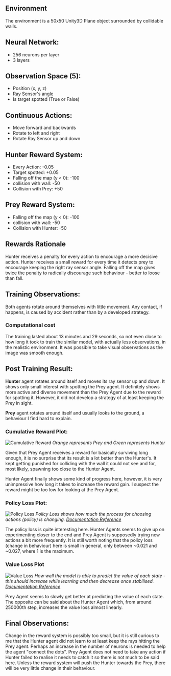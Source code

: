 ## Environment
The environment is a 50x50 Unity3D Plane object surrounded by collidable walls.
## Neural Network:
- 256 neurons per layer
- 3 layers
## Observation Space (5):
- Position (x, y, z)
- Ray Sensor's angle
- Is target spotted (True or False)
## Continuous Actions:
- Move forward and backwards
- Rotate to left and right
- Rotate Ray Sensor up and down
## Hunter Reward System:
- Every Action: -0.05
- Target spotted: +0.05
- Falling off the map (y < 0): -100
- collision with wall: -50
- Collision with Prey: +50
## Prey Reward System:
- Falling off the map (y < 0): -100
- collision with wall: -50
- Collision with Hunter: -50
## Rewards Rationale
Hunter receives a penalty for every action to encourage a more decisive action.
Hunter receives a small reward for every time it detects prey to encourage keeping the right ray sensor angle.
Falling off the map gives twice the penalty to radically discourage such behaviour - better to loose than fall.

## Training Observations:
Both agents rotate around themselves with little movement. Any contact, if happens, is caused by accident rather than by a developed strategy.

### Computational cost
The training lasted about 13 minutes and 29 seconds, so not even close to how long it took to train the similar model, with actually less observations, in the realistic environment. 
It was possible to take visual observations as the image was smooth enough.

## Post Training Result:
**Hunter** agent rotates around itself and moves its ray sensor up and down. It shows only small interest with spotting the Prey agent. It definitely shows more active and diverse movement than the Prey Agent due to the reward for spotting it. However, it did not develop a strategy of at least keeping the Prey in sight.

**Prey** agent rotates around itself and usually looks to the ground, a behaviour I find hard to explain.
### Cumulative Reward Plot:
![Cumulative Reward](CumulativeReward.png)
*Orange represents Prey and Green represents Hunter*

Given that Prey Agent receives a reward for basically surviving long enough, it is no surprise that its result is a lot better than the Hunter's. It kept getting punished for colliding with the wall it could not see and for, most likely, spawning too close to the Hunter Agent.

Hunter Agent finally shows some kind of progress here, however, it is very unimpressive how long it takes to increase the reward gain. I suspect the reward might be too low for looking at the Prey Agent.
### Policy Loss Plot:
![Policy Loss](PolicyLoss.png)
*Policy Loss shows how much the process for choosing actions (policy) is changing. [Documentation Reference](<https://unity-technologies.github.io/ml-agents/Using-Tensorboard/#:~:text=Losses%2FPolicy%20Loss%20(PPO%3B,of%20the%20value%20function%20update.>)*

The policy loss is quite interesting here. Hunter Agents seems to give up on experimenting closer to the end and Prey Agent is supposedly trying new actions a bit more frequently. It is still worth noting that the policy loss (change in behaviour) here is small in general, only between ~0.021 and ~0.027, where 1 is the maximum.
### Value Loss Plot
![Value Loss](ValueLoss.png)
*How well the model is able to predict the value of each state - this should increase while learning and then decrease once stabilised. [Documentation Reference](<https://unity-technologies.github.io/ml-agents/Using-Tensorboard/#:~:text=Losses/Value%20Loss%20(PPO%3B,decrease%20once%20the%20reward%20stabilizes.>)* 

Prey Agent seems to slowly get better at predicting the value of each state. The opposite can be said about the Hunter Agent which, from around 250000th step, increases the value loss almost linearly.

## Final Observations:
Change in the reward system is possibly too small, but it is still curious to me that the Hunter agent did not learn to at least keep the rays hitting the Prey agent.
Perhaps an increase in the number of neurons is needed to help the agent "connect the dots".
Prey Agent does not need to take any action if Hunter failed to realise it needs to catch it so there is not much to be said here. 
Unless the reward system will push the Hunter towards the Prey, there will be very little change in their behaviour.